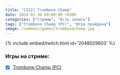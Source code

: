 ```yaml
---
title: "[322] Trombone Champ"
date: 2024-01-30 09:00:00 +0300
categories: ["Стримы", "Есть запись"]
tags: ["Trombone Champ (PC)", "Игра пройдена"]
image: /commons/games/trombonechamp.jpg
---
```


{% include embed/twitch.html id='2048029603' %}

### Игры на стриме:
+ [x] [Trombone Champ (PC)](/tags/trombone-champ-pc)
